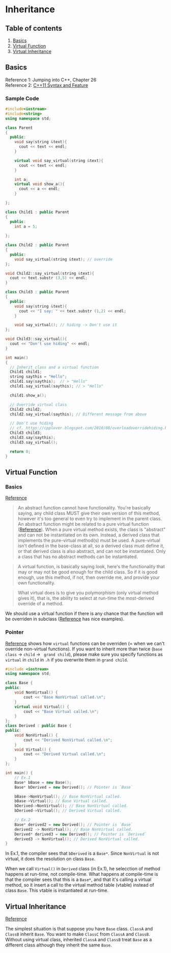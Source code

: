 # Inheritance

## Table of contents
1. [Basics](#basics)
2. [Virtual Function](#virtual-function)
3. [Virtual Inheritance](#virtual-inheritance)

## Basics
Reference 1: Jumping into C++, Chapter 26  
Reference 2: [C++11 Syntax and Feature](http://ezoeryou.github.io/cpp-book/C++11-Syntax-and-Feature.xhtml#class.virtual)

### Sample Code
```cpp
#include<iostream>
#include<string>
using namespace std;

class Parent
{
  public:
    void say(string &text){
      cout << text << endl;
    }

    virtual void say_virtual(string &text){
      cout << text << endl;
    }

    int a;
    virtual void show_a(){
      cout << a << endl;
    }

};

class Child1 : public Parent
{
  public:
    int a = 5;
  
};

class Child2 : public Parent
{
  public:
    void say_virtual(string &text); // override
};

void Child2::say_virtual(string &text){
  cout << text.substr (3,5) << endl;
}

class Child3 : public Parent
{
  public:
    void say(string &text){
      cout << "I say: " << text.substr (1,2) << endl;
    }

    void say_virtual(); // hiding -> Don't use it
};

void Child3::say_virtual(){
  cout << "Don't use hiding" << endl;
}

int main()
{
  // Inherit class and a virtual function
  Child1 child1;
  string saythis = "Hello";
  child1.say(saythis);  // > "Hello"
  child1.say_virtual(saythis); // > "Hello"

  child1.show_a();

  // Override virtual class
  Child2 child2;
  child2.say_virtual(saythis); // Different message from above

  // Don't use hiding
  // cf. https://cpplover.blogspot.com/2010/08/overloadoverridehiding.html
  Child3 child3;
  child3.say(saythis);
  child3.say_virtual();

  return 0;
}
```

## Virtual Function

### Basics
[Reference](https://stackoverflow.com/a/391492/4357279)

> An abstract function cannot have functionality. You're basically saying, any child class MUST give their own version of this method, however it's too general to even try to implement in the parent class.
An abstract function might be related to a pure virtual function ([Reference](https://stackoverflow.com/a/1306837/4357279)). 
> When a pure virtual method exists, the class is "abstract" and can not be instantiated on its own. Instead, a derived class that implements the pure-virtual method(s) must be used. A pure-virtual isn't defined in the base-class at all, so a derived class must define it, or that derived class is also abstract, and can not be instantiated. Only a class that has no abstract methods can be instantiated.

> A virtual function, is basically saying look, here's the functionality that may or may not be good enough for the child class. So if it is good enough, use this method, if not, then override me, and provide your own functionality.

> What virtual does is to give you polymorphism (only virtual method gives it), that is, the ability to select at run-time the most-derived override of a method.

We should use a virtual function if there is any chance that the function will be overriden in subclass ([Reference](https://stackoverflow.com/q/2391679/4357279) has nice examples).

### Pointer
[Reference](https://stackoverflow.com/a/1307867/4357279) shows how `virtual` functions can be overriden (= when we can't override non-virtual functions). If you want to inherit more than twice (`base class` -> `child` -> ` grand child`), please make sure you specify functions as `virtual` in `child` in `.h` if you overwrite them in `grand child`.

```cpp
#include <iostream>
using namespace std;

class Base {
public:
    void NonVirtual() {
        cout << "Base NonVirtual called.\n";
    }
    virtual void Virtual() {
        cout << "Base Virtual called.\n";
    }
};
class Derived : public Base {
public:
    void NonVirtual() {
        cout << "Derived NonVirtual called.\n";
    }
    void Virtual() {
        cout << "Derived Virtual called.\n";
    }
};

int main() {
    // Ex.1
    Base* bBase = new Base();
    Base* bDerived = new Derived(); // Pointer is `Base`

    bBase->NonVirtual(); // Base NonVirtual called.
    bBase->Virtual(); // Base Virtual called.
    bDerived->NonVirtual(); // Base NonVirtual called.
    bDerived->Virtual(); // Derived Virtual called.

    // Ex.2
    Base* derived2 = new Derived(); // Pointer is `Base`
    derived2 -> NonVirtual(); // Base NonVirtual called.
    Derived* derived3 = new Derived(); // Pointer is `Derived`
    derived3 -> NonVirtual(); // Derived NonVirtual called.
}
```

In Ex.1, the compiler sees that `bDerived` is a `Base*`. Since `NonVirtual` is not virtual, it does the resolution on class `Base`.

When we call `Virtual()` in `Derived` class (in Ex.1), he selecction of method happens at run-time, not compile-time. What happens at compile-time is that the compiler sees that this is a `Base*`, and that it's calling a virtual method, so it insert a call to the virtual method table (vtable) instead of class `Base`. This vtable is instantiated at run-time.


## Virtual Inheritance
[Reference](http://www7b.biglobe.ne.jp/~robe/cpphtml/html03/cpp03053.html)

The simplest situation is that suppose you have `Base` class. `ClassA` and `ClassB` inherit `Base`. You want to make `ClassC` from `ClassA` and `ClassB`. Without using virtual class, inherited `ClassA` and `ClassB` treat `Base` as a different class although they inherit the same `Base`.

